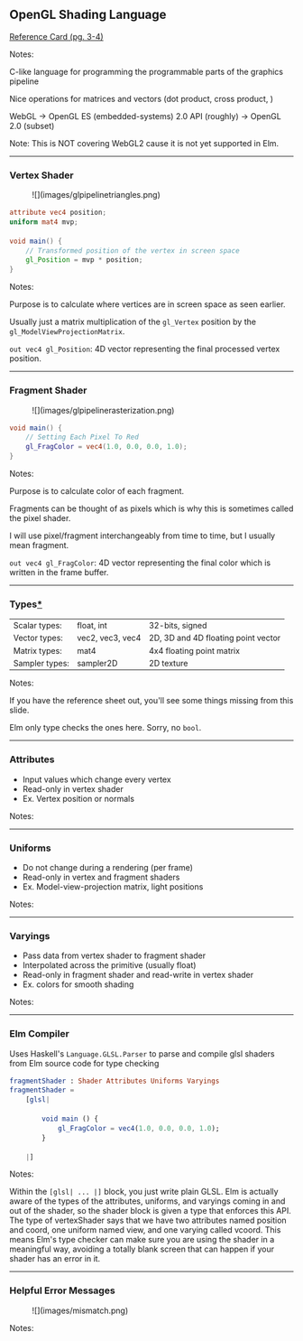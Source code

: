 ## OpenGL Shading Language

[Reference Card (pg. 3-4)](https://www.khronos.org/files/webgl/webgl-reference-card-1_0.pdf)

Notes:

C-like language for programming the programmable parts of the graphics pipeline

Nice operations for matrices and vectors (dot product, cross product, )

WebGL -> OpenGL ES (embedded-systems) 2.0 API (roughly) -> OpenGL 2.0 (subset)

Note: This is NOT covering WebGL2 cause it is not yet supported in Elm.

---


### Vertex Shader

<figure>
![](images/glpipelinetriangles.png)
</figure>

```glsl
attribute vec4 position;
uniform mat4 mvp;

void main() {
    // Transformed position of the vertex in screen space
    gl_Position = mvp * position;
}
```

Notes:

Purpose is to calculate where vertices are in screen space as seen earlier.

Usually just a matrix multiplication of the `gl_Vertex` position by the `gl_ModelViewProjectionMatrix`.

`out vec4 gl_Position`: 4D vector representing the final processed vertex position.

---


### Fragment Shader

<figure>
![](images/glpipelinerasterization.png)
</figure>

```glsl
void main() {
    // Setting Each Pixel To Red
    gl_FragColor = vec4(1.0, 0.0, 0.0, 1.0);
}
```

Notes:

Purpose is to calculate color of each fragment.

Fragments can be thought of as pixels which is why this is sometimes called the pixel shader.

I will use pixel/fragment interchangeably from time to time, but I usually mean fragment.

`out vec4 gl_FragColor`: 4D vector representing the final color which is written in the frame buffer.

---


### Types[\*](https://github.com/elm-community/webgl/issues/36)

<table>
    <tr>
        <td>Scalar types:</td>
        <td>float, int</td>
        <td>32-bits, signed</td>
    </tr>
    <tr>
        <td>Vector types:</td>
        <td>vec2, vec3, vec4</td>
        <td>2D, 3D and 4D floating point vector</td>
    </tr>
    <tr>
        <td>Matrix types:</td>
        <td>mat4</td>
        <td>4x4 floating point matrix</td>
    </tr>
    <tr>
        <td>Sampler types:</td>
        <td>sampler2D</td>
        <td>2D texture</td>
    </tr>
</table>

Notes:

If you have the reference sheet out, you'll see some things missing from this slide.

Elm only type checks the ones here. Sorry, no `bool`.

---


### Attributes

- Input values which change every vertex
- Read-only in vertex shader
- Ex. Vertex position or normals

Notes:


---

### Uniforms

- Do not change during a rendering (per frame)
- Read-only in vertex and fragment shaders
- Ex. Model-view-projection matrix, light positions

Notes:


---


### Varyings

- Pass data from vertex shader to fragment shader
- Interpolated across the primitive (usually float)
- Read-only in fragment shader and read-write in vertex shader
- Ex. colors for smooth shading

Notes:


---

### Elm Compiler

Uses Haskell's `Language.GLSL.Parser` to parse and compile glsl shaders from Elm source code for type checking

```elm
fragmentShader : Shader Attributes Uniforms Varyings
fragmentShader =
    [glsl|

        void main () {
            gl_FragColor = vec4(1.0, 0.0, 0.0, 1.0);
        }

    |]
```

Notes:

Within the <code>[glsl| ... |]</code> block, you just write plain GLSL. Elm is actually aware of the types of the attributes, uniforms, and varyings coming in and out of the shader, so the shader block is given a type that enforces this API. The type of vertexShader says that we have two attributes named position and coord, one uniform named view, and one varying called vcoord. This means Elm's type checker can make sure you are using the shader in a meaningful way, avoiding a totally blank screen that can happen if your shader has an error in it.

---


### Helpful Error Messages

<figure class="stretch">
![](images/mismatch.png)
</figure>

Notes:
